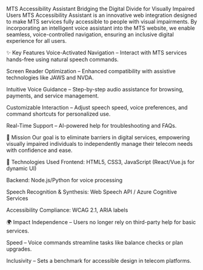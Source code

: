 MTS Accessibility Assistant
Bridging the Digital Divide for Visually Impaired Users
MTS Accessibility Assistant is an innovative web integration designed to make MTS services fully accessible to people with visual impairments. By incorporating an intelligent voice assistant into the MTS website, we enable seamless, voice-controlled navigation, ensuring an inclusive digital experience for all users.

✨ Key Features
Voice-Activated Navigation – Interact with MTS services hands-free using natural speech commands.

Screen Reader Optimization – Enhanced compatibility with assistive technologies like JAWS and NVDA.

Intuitive Voice Guidance – Step-by-step audio assistance for browsing, payments, and service management.

Customizable Interaction – Adjust speech speed, voice preferences, and command shortcuts for personalized use.

Real-Time Support – AI-powered help for troubleshooting and FAQs.

🚀 Mission
Our goal is to eliminate barriers in digital services, empowering visually impaired individuals to independently manage their telecom needs with confidence and ease.

🔧 Technologies Used
Frontend: HTML5, CSS3, JavaScript (React/Vue.js for dynamic UI)

Backend: Node.js/Python for voice processing

Speech Recognition & Synthesis: Web Speech API / Azure Cognitive Services

Accessibility Compliance: WCAG 2.1, ARIA labels

🌍 Impact
Independence – Users no longer rely on third-party help for basic services.

Speed – Voice commands streamline tasks like balance checks or plan upgrades.

Inclusivity – Sets a benchmark for accessible design in telecom platforms.

